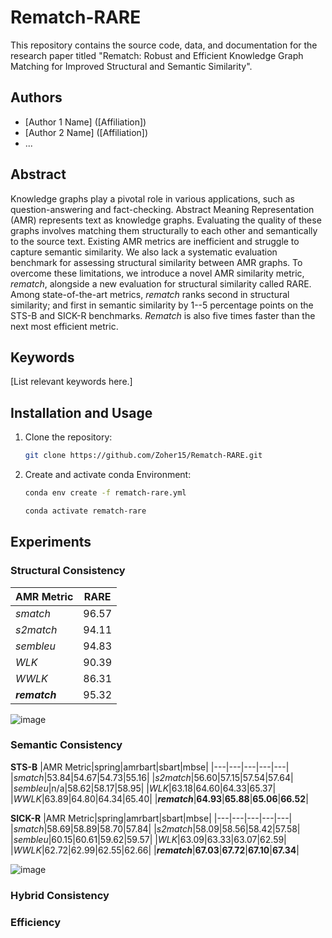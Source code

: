 # Rematch-RARE

This repository contains the source code, data, and documentation for the research paper titled "Rematch: Robust and Efficient Knowledge Graph Matching for Improved Structural and Semantic Similarity".

## Authors

* [Author 1 Name] ([Affiliation])
* [Author 2 Name] ([Affiliation])
* ...

## Abstract

Knowledge graphs play a pivotal role in various applications, such as question-answering and fact-checking. Abstract Meaning Representation (AMR) represents text as knowledge graphs. Evaluating the quality of these graphs involves matching them structurally to each other and semantically to the source text. Existing AMR metrics are inefficient and struggle to capture semantic similarity. We also lack a systematic evaluation benchmark for assessing structural similarity between AMR graphs. To overcome these limitations, we introduce a novel AMR similarity metric, _rematch_, alongside a new evaluation for structural similarity called RARE. Among state-of-the-art metrics, _rematch_ ranks second in structural similarity; and first in semantic similarity by 1--5 percentage points on the STS-B and SICK-R benchmarks. _Rematch_ is also five times faster than the next most efficient metric.
## Keywords

[List relevant keywords here.]

## Installation and Usage

1. Clone the repository:

   ```bash
   git clone https://github.com/Zoher15/Rematch-RARE.git
   ```
2. Create and activate conda Environment:
   ```bash
   conda env create -f rematch-rare.yml
   ```
   ```bash
   conda activate rematch-rare
   ```

## Experiments
### Structural Consistency
|AMR Metric|RARE|
|---|---|
|_smatch_|96.57|
|_s2match_|94.11|
|_sembleu_|94.83|
|_WLK_|90.39|
|_WWLK_|86.31|
|**_rematch_**|95.32|

![image](https://github.com/Zoher15/Rematch-RARE/assets/29090730/59eacc05-7923-4f37-a7a0-6935ce0d6b55)



### Semantic Consistency
**STS-B**
|AMR Metric|spring|amrbart|sbart|mbse|
|---|---|---|---|---|
|_smatch_|53.84|54.67|54.73|55.16|
|_s2match_|56.60|57.15|57.54|57.64|
|_sembleu_|n/a|58.62|58.17|58.95|
|_WLK_|63.18|64.60|64.33|65.37|
|_WWLK_|63.89|64.80|64.34|65.40|
|**_rematch_**|**64.93**|**65.88**|**65.06**|**66.52**|

**SICK-R**
|AMR Metric|spring|amrbart|sbart|mbse|
|---|---|---|---|---|
|_smatch_|58.69|58.89|58.70|57.84|
|_s2match_|58.09|58.56|58.42|57.58|
|_sembleu_|60.15|60.61|59.62|59.57|
|_WLK_|63.09|63.33|63.07|62.59|
|_WWLK_|62.72|62.99|62.55|62.66|
|**_rematch_**|**67.03**|**67.72**|**67.10**|**67.34**|

![image](https://github.com/Zoher15/Rematch-RARE/assets/29090730/c8c59655-f4df-41cf-a6a5-e2bc6f8d59db)

### Hybrid Consistency
### Efficiency

